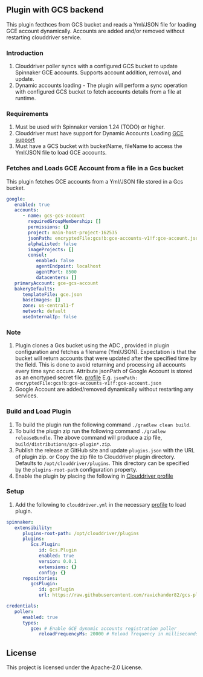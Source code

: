 ## Plugin with GCS backend
This plugin fecthces from GCS bucket and reads a Yml/JSON file for loading GCE account dynamically. Accounts are added and/or removed without restarting clouddriver service.


### Introduction
1. Clouddriver poller syncs  with a configured GCS bucket to update Spinnaker GCE accounts. Supports account addition, removal, and update.
2. Dynamic accounts loading - The plugin will perform a sync operation with configured GCS bucket to fetch accounts details from a file at runtime.


### Requirements
1. Must be used with Spinnaker version 1.24 (TODO) or higher.
2. Clouddriver must have support for Dynamic Accounts Loading [GCE support](https://github.com/kirangodishala/clouddriver/tree/1.26.x-external-accounts-support)
3. Must have a GCS bucket with bucketName, fileName to access the Yml/JSON file to load GCE accounts.


### Fetches and Loads GCE Account from a file in a Gcs bucket
This plugin fetches GCE accounts from a Yml/JSON file stored in a Gcs bucket.


```yaml
google:
   enabled: true
   accounts:
      - name: gcs-gcs-account
        requiredGroupMembership: []
        permissions: {}
        project: main-host-project-162535
        jsonPath: encryptedFile:gcs!b:gce-accounts-v1!f:gce-account.json
        alphaListed: false
        imageProjects: []
        consul:
           enabled: false
           agentEndpoint: localhost
           agentPort: 8500
           datacenters: []
   primaryAccount: gce-gcs-account
   bakeryDefaults:
      templateFile: gce.json
      baseImages: []
      zone: us-central1-f
      network: default
      useInternalIp: false
```


### Note
1. Plugin clones a Gcs bucket using the ADC , provided in plugin configuration and fetches a filename (Yml/JSON). 
   Expectation is that the bucket will return accounts that were updated after the specified time by the field.
   This is done to avoid returning and processing all accounts every time sync occurs.
   Attribute jsonPath of Google Account is stored as an encrtyped secret file. [profile](https://spinnaker.io/docs/reference/halyard/secrets/gcs-secrets/)
   E.g. ```jsonPath: encryptedFile:gcs!b:gce-accounts-v1!f:gce-account.json```
2. Google Account are added/removed dynamically without restarting any services.


### Build and Load Plugin
1. To build the plugin run the following command `./gradlew clean build`.
2. To build the plugin zip run the following command `./gradlew releaseBundle`.
   The above command will produce a zip file, `build/distributions/gcs-plugin*.zip`.
3. Publish the release at GitHub site and update `plugins.json` with the URL of plugin zip. or
   Copy the zip file to Clouddriver plugin directory. Defaults to `/opt/clouddriver/plugins`. This directory can be specified by the `plugins-root-path` configuration property.
4. Enable the plugin by placing the following in [Clouddriver profile](https://spinnaker.io/reference/halyard/custom/#custom-profiles)


### Setup
1. Add the following to `clouddriver.yml` in the necessary [profile](https://spinnaker.io/reference/halyard/custom/#custom-profiles) to load plugin.
```yaml
spinnaker:
   extensibility:
      plugins-root-path: /opt/clouddriver/plugins
      plugins:
         Gcs.Plugin:
            id: Gcs.Plugin
            enabled: true
            version: 0.0.1
            extensions: {}
            config: {}
      repositories:
         gcsPlugin:
            id: gcsPlugin
            url: https://raw.githubusercontent.com/ravichander82/gcs-plugin/main/plugins.json

credentials:
   poller:
      enabled: true
      types:
         gce: # Enable GCE dynamic accounts registration poller
            reloadFrequencyMs: 20000 # Reload frequency in milliseconds
```


## License
This project is licensed under the Apache-2.0 License.


